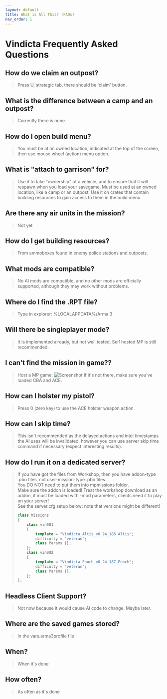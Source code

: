 ```yaml
---
layout: default
title: What is All This? (FAQs)
nav_order: 1
---
```


# Vindicta Frequently Asked Questions

## How do we claim an outpost?
> Press U, strategic tab, there should be 'claim' button.

## What is the difference between a camp and an outpost?
> Currently there is none.

## How do I open build menu?
> You must be at an owned location, indicated at the top of the screen, then use mouse wheel (action) menu option.

## What is "attach to garrison" for? 
> Use it to take "ownership" of a vehicle, and to ensure that it will respawn when you load your savegame. Must be used at an owned location, like a camp or an outpost. Use it on crates that contain building resources to gain access to them in the build menu.

## Are there any air units in the mission?
> Not yet

## How do I get building resources? 
> From ammoboxes found in enemy police stations and outposts.

## What mods are compatible?
> No AI mods are compatible, and no other mods are officially supported, although they may work without problems. 

## Where do I find the .RPT file?
> Type in explorer: %LOCALAPPDATA%/Arma 3

## Will there be singleplayer mode?
> It is implemented already, but not well tested. Self hosted MP is still recommended.

## I can't find the mission in game??
> Host a MP game:
> ![Screenshot](https://cdn.discordapp.com/attachments/553300822583279616/666270214983254044/unknown.png)
> If it's not there, make sure you've loaded CBA and ACE.

## How can I holster my pistol?
> Press 0 (zero key) to use the ACE holster weapon action.

## How can I skip time?
> This isn't recommended as the delayed actions and intel timestamps the AI uses will be invalidated, however you can use server skip time command if necessary (expect interesting results).

## How do I run it on a dedicated server?
> If you have got the files from Workshop, then you have addon-type .pbo files, not user-mission-type .pbo files.  
> You DO NOT need to put them into mpmissions folder.  
> Make sure the addon is loaded! Treat the workshop download as an addon, it must be loaded with -mod parameters, clients need it to play on your server!  
> See the server.cfg setup below: note that versions might be different!  
> ```cpp
> class Missions
> {
>     class vin001
>     {
>         template = "Vindicta_Altis_v0_24_186.Altis";
>         difficulty = "veteran";
>         class Params {};
>     };
>     class vin002
>     {
>         template = "Vindicta_Enoch_v0_24_187.Enoch";
>         difficulty = "veteran";
>         class Params {};
>     };
> };
> ```  

## Headless Client Support?
> Not now because it would cause AI code to change. Maybe later.

## Where are the saved games stored?
> In the vars.arma3profile file

## When?
> When it's done

## How often?
> As often as it's done
